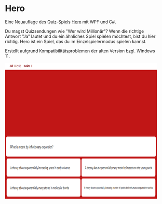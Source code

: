 # Hero
Eine Neuauflage des Quiz-Spiels [Hero](https://github.com/AlexanderMattheis/hero) mit WPF und C#. 

Du magst Quizsendungen wie "Wer wird Millionär"? Wenn die richtige Antwort "Ja" lautet und du ein ähnliches Spiel spielen möchtest, bist du hier richtig. 
Hero ist ein Spiel, das du im Einzelspielermodus spielen kannst.

Erstellt aufgrund Kompatibilitätsproblemen der alten Version bzgl. Windows 11.

<img src="https://github.com/AlexanderMattheis/hero-again/blob/main/hero_screenshot.png" width="800" height="450">

